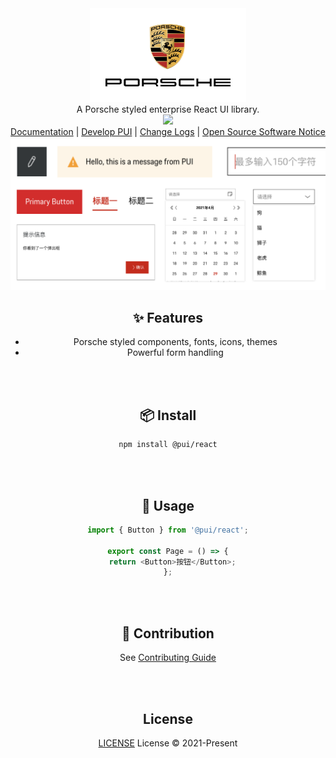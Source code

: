 <div align="center">
<img src="logo.svg" height="150">
</div>

<div align="center">
A Porsche styled enterprise React UI library.
<div>
<div align="center">
  <a href="https://www.npmjs.com/package/vitest"><img src="https://img.shields.io/badge/ver%200.1.67-black"></a>
<div>

<div align="center">
 <a href="https://pui-cn.porsche-preview.cn/">Documentation</a> | <a href="https://pui-cn.porsche-preview.cn/?path=/docs/coding-develop-pui--getting-start-story-book">Develop PUI</a> | <a href="https://pui-cn.porsche-preview.cn/?path=/docs/coding-change-logs--getting-start-story-book">Change Logs</a> | <a href="https://github.com/porsche-design-system/porsche-design-system-china/blob/develop/NOTICE.txt">Open Source Software Notice</a>
</div>
<img src="pui.png" >

## ✨ Features

- Porsche styled components, fonts, icons, themes
- Powerful form handling

<br/>
<br/>

## 📦 Install

```sh
npm install @pui/react
```

<br/>
<br/>

## 🔨 Usage

```ts
import { Button } from '@pui/react';

export const Page = () => {
  return <Button>按钮</Button>;
};
```

<br/>
<br/>

## 🤝 Contribution

See [Contributing Guide](http://react-dev.qa4.porsche-preview.cn/?path=/docs/coding-develop-pui--getting-start-story-book)

<br/>

<br/>

## License

[LICENSE](./LICENSE) License © 2021-Present
